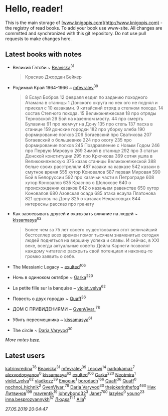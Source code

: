 # Hello, reader!
This is the main storage of [www.knigopis.com](http://www.knigopis.com) - the registry of read books.
To add your book use www-site. All changes are committed and synchronized with this git repository.
Do not use pull requests to make changes here.


## Latest books with notes
* Великий Гэтсби ~ [Beaviska](users/102/10202544960024508-facebook)<sup>31</sup>
    > Красиво
    > Джордан Бейкер

* Родимый Край 1964-1966 ~ [mfevralev](users/140/140966150-vkontakte)<sup>39</sup>
    > 8 Есаул Бобров 12 февраля ездил по заданию походного Атамана в станицы 1 Донского округа но нек ого не поднял и приехал с 10 казаками.
    > 9 китайский отряд в степном походе.
    > 14 состав Степного похода.
    > 15 Великокняжеская
    > 18 про отряды Терновской
    > 29 Бой на казенном мосту.
    > 44 про смерть Булавина
    > 91 про жемчуг на Дону
    > 135 про степь
    > 137 пасха в станице
    > 159 донские городки
    > 182 про уборку хлеба
    > 190 формирование полков
    > 206 Богаевский про Сватикова
    > 207 Богаевский о большевике
    > 224 про охоту
    > 235 про формирование полков
    > 245 Поздравление с Новым Годом
    > 246 про Первую Мировую
    > 269 Зимой в станице
    > 292 про 3 статьи Донской конституции
    > 295 про Крючкова
    > 369 сотня ушла в Великокняжескую
    > 375 казак станицы Великокняжеской
    > 388 белые своих расстреляли
    > 487 казаки на кавказе
    > 542 казаки в смутное время
    > 555 хутор Коновалов
    > 587 первая Мировая
    > 590 Бой в Белоруссии
    > 592 про казачьи части в Петрограде
    > 608 хутор Коновалов
    > 635 Краснов о Шолохове
    > 640 о происхождении казаков
    > 642 о казачьем равенстве
    > 650 хутор Коновалов
    > 680 Азовская осада
    > 685 атака есаула Платонова
    > 821 церковь на Дону
    > 825 о казаках Некрасовцах
    > 844 интересны рассказ про гранату

* Как завоевывать друзей и оказывать влияние на людей ~ [kissamasya](users/684/68439978-vkontakte)<sup>62</sup>
    > Более чем за 75 лет своего существования этот величайший бестселлер всех времен помог тысячам знаменитых сегодня людей подняться на вершину успеха и славы. И сейчас, в XXI веке, всегда актуальные советы Дейла Карнеги позволят каждому читателю раскрыть свой потенциал и наконец-то громко заявить о себе.

* The Messianic Legacy ~ [exulted](users/100/100599204551896265722-google)<sup>106</sup>

* Ночь в одиноком октябре ~ [Garka](users/115/115753719718250012620-google)<sup>220</sup>

* La petite fille sur la banquise ~ [violet_velva](users/116/116961712580551399099-google)<sup>62</sup>

* Повесть о двух городах ~ [Quaff](users/122/12267158-vkontakte)<sup>36</sup>

* ДОМ С ПРИВИДЕНИЯМИ ~ [GvenVivar ](users/158/158266434925901-facebook)<sup>78</sup>

* Убить пересмешника ~ [kissamasya](users/684/68439978-vkontakte)<sup>61</sup>

* The circle ~ [Daria Varyvod](users/829/829893410524253-facebook)<sup>30</sup>


_More notes [here](latest_books_with_notes.md)._


## Latest users
[katrinvredina](users/233/2336755-vkontakte)<sup>76</sup> 
[Beaviska](users/102/10202544960024508-facebook)<sup>31</sup> 
[mfevralev](users/140/140966150-vkontakte)<sup>39</sup> 
[Lecowi](users/521/521873425-vkontakte)<sup>14</sup> 
[narkokamaz](users/372/372550556-vkontakte)<sup>7</sup> 
[alexvodopyanov](users/312/3129491-vkontakte)<sup>0</sup> 
[kissamasya](users/684/68439978-vkontakte)<sup>62</sup> 
[exulted](users/100/100599204551896265722-google)<sup>106</sup> 
[Garka](users/115/115753719718250012620-google)<sup>220</sup> 
[Neotmira](users/187/1872054813045606-facebook)<sup>1</sup> 
[violet_velva](users/116/116961712580551399099-google)<sup>62</sup> 
[vladkozz](users/572/57239276-vkontakte)<sup>39</sup> 
[ Елюене](users/110/110931306939441771638-google)<sup>1</sup> 
[borodach](users/157/15706320-vkontakte)<sup>166</sup> 
[Quaff](users/122/12267158-vkontakte)<sup>36</sup> 
[Quaff](users/224/2245578549027834-facebook)<sup>0</sup> 
[nochnoj_hichnik](users/402/402672243-vkontakte)<sup>2</sup> 
[GvenVivar ](users/158/158266434925901-facebook)<sup>78</sup> 
[Daria Varyvod](users/829/829893410524253-facebook)<sup>30</sup> 
[thejokerinthefog](users/317/317244423-vkontakte)<sup>460</sup> 
[Ник Литвинов](users/241/241974816-vkontakte)<sup>199</sup> 
[mavrentik](users/200/200666735-vkontakte)<sup>19</sup> 
[johnybond32](users/304/304041461-yandex)<sup>3</sup> 
[Janet](users/108/108113656204404967440-google)<sup>700</sup> 
[lazyleo](users/116/116845519572391639637-google)<sup>0</sup> 
[youno](users/302/302928912-vkontakte)<sup>23</sup> 
[inna.besprozvannykh](users/733/73323849-yandex)<sup>57</sup> 
[Людка](users/111/111038749-vkontakte)<sup>11</sup> 
[](users/114/114792281744850455512-google)<sup>1</sup> 
[Alla](users/103/103352250712959229257-google)<sup>0</sup> 


_27.05.2019 20:04:47_
